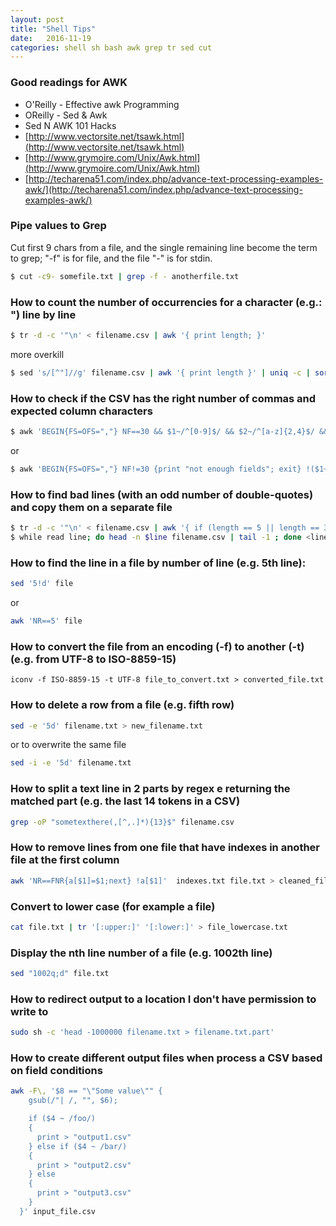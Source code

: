 ```yaml
---
layout: post
title: "Shell Tips"
date:   2016-11-19
categories: shell sh bash awk grep tr sed cut
---
```

### Good readings for AWK

* O'Reilly - Effective awk Programming
* OReilly - Sed & Awk
* Sed N AWK 101 Hacks
* [http://www.vectorsite.net/tsawk.html](http://www.vectorsite.net/tsawk.html)
* [http://www.grymoire.com/Unix/Awk.html](http://www.grymoire.com/Unix/Awk.html)
* [http://techarena51.com/index.php/advance-text-processing-examples-awk/](http://techarena51.com/index.php/advance-text-processing-examples-awk/)

### Pipe values to Grep
Cut first 9 chars from a file, and the single remaining line become the term to grep; "-f" is for file, and the file "-" is for stdin.

```sh
$ cut -c9- somefile.txt | grep -f - anotherfile.txt
```

### How to count the number of occurrencies for a character (e.g.: ") line by line
```sh
$ tr -d -c '"\n' < filename.csv | awk '{ print length; }'
```

more overkill

```sh
$ sed 's/[^"]//g' filename.csv | awk '{ print length }' | uniq -c | sort
```

### How to check if the CSV has the right number of commas and expected column characters
```sh
$ awk 'BEGIN{FS=OFS=","} NF==30 && $1~/^[0-9]$/ && $2~/^[a-z]{2,4}$/ && $3~/^[YN]$/' filename.csv
```

or

```sh
$ awk 'BEGIN{FS=OFS=","} NF!=30 {print "not enough fields"; exit} !($1~/^[0-9]$/) {print "1st field invalid"; exit}' filename.csv
```

### How to find bad lines (with an odd number of double-quotes) and copy them on a separate file
```sh
$ tr -d -c '"\n' < filename.csv | awk '{ if (length == 5 || length == 3) print NR }' > lines.txt
$ while read line; do head -n $line filename.csv | tail -1 ; done <lines.txt > bad_lines.txt
```

### How to find the line in a file by number of line (e.g. 5th line):
```sh
sed '5!d' file
```

or

```sh
awk 'NR==5' file
```

### How to convert the file from an encoding (-f) to another (-t) (e.g. from UTF-8 to ISO-8859-15)
```iconv -f ISO-8859-15 -t UTF-8 file_to_convert.txt > converted_file.txt```

### How to delete a row from a file (e.g. fifth row)
```sh
sed -e '5d' filename.txt > new_filename.txt
```

or to overwrite the same file

```sh
sed -i -e '5d' filename.txt
```

### How to split a text line in 2 parts by regex e returning the matched part (e.g. the last 14 tokens in a CSV)
```sh
grep -oP "sometexthere(,[^,.]*){13}$" filename.csv
```

### How to remove lines from one file that have indexes in another file at the first column
```sh
awk 'NR==FNR{a[$1]=$1;next} !a[$1]'  indexes.txt file.txt > cleaned_file.txt
```

### Convert to lower case (for example a file)
```sh
cat file.txt | tr '[:upper:]' '[:lower:]' > file_lowercase.txt
```

### Display the nth line number of a file (e.g. 1002th line)
```sh
sed "1002q;d" file.txt
```

### How to redirect output to a location I don't have permission to write to
```sh
sudo sh -c 'head -1000000 filename.txt > filename.txt.part'
```

### How to create different output files when process a CSV based on field conditions
```sh
awk -F\, '$8 == "\"Some value\"" {
    gsub(/"| /, "", $6);

    if ($4 ~ /foo/)
    {
      print > "output1.csv"
    } else if ($4 ~ /bar/)
    {
      print > "output2.csv"
    } else
    {
      print > "output3.csv"
    }
  }' input_file.csv
```
